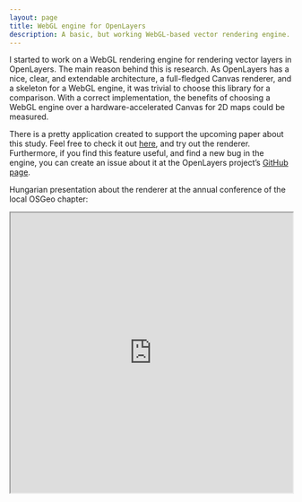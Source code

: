 ```yaml
---
layout: page
title: WebGL engine for OpenLayers
description: A basic, but working WebGL-based vector rendering engine.
---
```


I started to work on a WebGL rendering engine for rendering vector layers in OpenLayers. The main reason behind this is research. As OpenLayers has a nice, clear, and extendable architecture, a full-fledged Canvas renderer, and a skeleton for a WebGL engine, it was trivial to choose this library for a comparison. With a correct implementation, the benefits of choosing a WebGL engine over a hardware-accelerated Canvas for 2D maps could be measured.

There is a pretty application created to support the upcoming paper about this study. Feel free to check it out [here](https://gaborfarkas.github.io/rendering_pub/profile), and try out the renderer. Furthermore, if you find this feature useful, and find a new bug in the engine, you can create an issue about it at the OpenLayers project’s [GitHub page](https://github.com/openlayers/openlayers/issues).

Hungarian presentation about the renderer at the annual conference of the local OSGeo chapter:

<iframe width="100%" height="500px" src="https://www.youtube.com/embed/HoYizFv1kZM">
</iframe>

